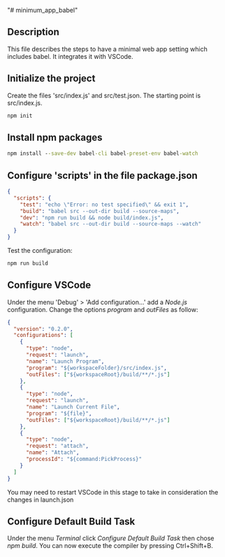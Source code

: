 "# minimum_app_babel"

## Description

This file describes the steps to have a minimal web app setting which includes babel.
It integrates it with VSCode.

## Initialize the project

Create the files 'src/index.js' and src/test.json.
The starting point is src/index.js.

```cmd
npm init
```

## Install npm packages

```cmd
npm install --save-dev babel-cli babel-preset-env babel-watch
```

## Configure 'scripts' in the file package.json

```json
{
  "scripts": {
    "test": "echo \"Error: no test specified\" && exit 1",
    "build": "babel src --out-dir build --source-maps",
    "dev": "npm run build && node build/index.js",
    "watch": "babel src --out-dir build --source-maps --watch"
  }
}
```

Test the configuration:

```cmd
npm run build
```

## Configure VSCode

Under the menu 'Debug' > 'Add configuration...' add a _Node.js_ configuration.
Change the options _program_ and _outFiles_ as follow:

```json
{
  "version": "0.2.0",
  "configurations": [
    {
      "type": "node",
      "request": "launch",
      "name": "Launch Program",
      "program": "${workspaceFolder}/src/index.js",
      "outFiles": ["${workspaceRoot}/build/**/*.js"]
    },
    {
      "type": "node",
      "request": "launch",
      "name": "Launch Current File",
      "program": "${file}",
      "outFiles": ["${workspaceRoot}/build/**/*.js"]
    },
    {
      "type": "node",
      "request": "attach",
      "name": "Attach",
      "processId": "${command:PickProcess}"
    }
  ]
}
```

You may need to restart VSCode in this stage to take in consideration the changes in launch.json

## Configure Default Build Task

Under the menu _Terminal_ click _Configure Default Build Task_ then chose _npm build_.
You can now execute the compiler by pressing Ctrl+Shift+B.
